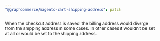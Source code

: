 ```yaml
---
"@graphcommerce/magento-cart-shipping-address": patch
---
```


When the checkout address is saved, the billing address would diverge from the shipping address in some cases. In other cases it wouldn't be set at all or would be set to the shipping address.
